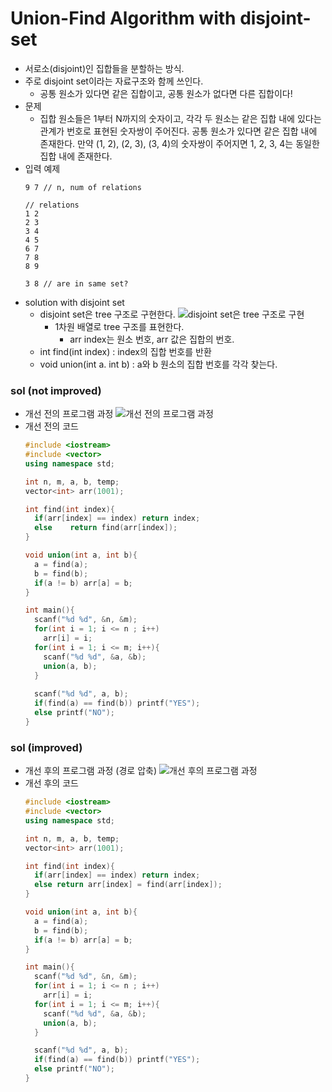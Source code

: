 # Union-Find Algorithm with disjoint-set
* 서로소(disjoint)인 집합들을 분할하는 방식.
* 주로 disjoint set이라는 자료구조와 함께 쓰인다.
  * 공통 원소가 있다면 같은 집합이고, 공통 원소가 없다면 다른 집합이다!
* 문제
  * 집합 원소들은 1부터 N까지의 숫자이고, 각각 두 원소는 같은 집합 내에 있다는 관계가 번호로 표현된 숫자쌍이 주어진다. 공통 원소가 있다면 같은 집합 내에 존재한다. 만약 (1, 2), (2, 3), (3, 4)의 숫자쌍이 주어지면 1, 2, 3, 4는 동일한 집합 내에 존재한다.
* 입력 예제
  ```
  9 7 // n, num of relations
  
  // relations
  1 2
  2 3
  3 4
  4 5
  6 7
  7 8
  8 9
  
  3 8 // are in same set?
  ```
* solution with disjoint set
  * disjoint set은 tree 구조로 구현한다.
    ![disjoint set은 tree 구조로 구현](https://user-images.githubusercontent.com/52440668/87876687-d92d4200-ca14-11ea-9f45-6a3bb86bfc19.png)
    * 1차원 배열로 tree 구조를 표현한다.
      * arr index는 원소 번호, arr 값은 집합의 번호.
  * int find(int index) : index의 집합 번호를 반환
  * void union(int a. int b) : a와 b 원소의 집합 번호를 각각 찾는다.
  
### sol (not improved)
* 개선 전의 프로그램 과정
    ![개선 전의 프로그램 과정](https://user-images.githubusercontent.com/52440668/87877101-4e017b80-ca17-11ea-8c28-fa9a04bbe6fb.png)
* 개선 전의 코드
  ```cpp
  #include <iostream>
  #include <vector>
  using namespace std;

  int n, m, a, b, temp;
  vector<int> arr(1001);

  int find(int index){
    if(arr[index] == index)	return index;
    else	return find(arr[index]);
  }

  void union(int a, int b){
    a = find(a);
    b = find(b);
    if(a != b) arr[a] = b;
  }

  int main(){
    scanf("%d %d", &n, &m);
    for(int i = 1; i <= n ; i++)
      arr[i] = i;
    for(int i = 1; i <= m; i++){
      scanf("%d %d", &a, &b);
      union(a, b);
    }
      
    scanf("%d %d", a, b);
    if(find(a) == find(b)) printf("YES");
    else printf("NO");
  }
  ```
  
### sol (improved)
* 개선 후의 프로그램 과정 (경로 압축)
  ![개선 후의 프로그램 과정](https://user-images.githubusercontent.com/52440668/87877260-3c6ca380-ca18-11ea-9afc-a7baecc40719.png)
* 개선 후의 코드
  ```cpp
  #include <iostream>
  #include <vector>
  using namespace std;

  int n, m, a, b, temp;
  vector<int> arr(1001);

  int find(int index){
    if(arr[index] == index)	return index;
    else return arr[index] = find(arr[index]);
  }

  void union(int a, int b){
    a = find(a);
    b = find(b);
    if(a != b) arr[a] = b;
  }

  int main(){
    scanf("%d %d", &n, &m);
    for(int i = 1; i <= n ; i++)
      arr[i] = i;
    for(int i = 1; i <= m; i++){
      scanf("%d %d", &a, &b);
      union(a, b);
    }

    scanf("%d %d", a, b);
    if(find(a) == find(b)) printf("YES");
    else printf("NO");
  }
  ```
